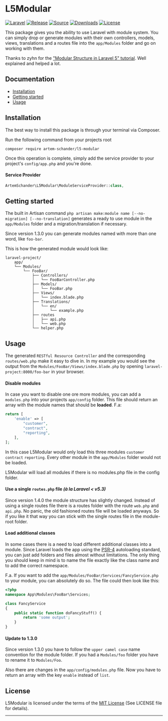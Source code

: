 # L5Modular
[![Laravel](https://img.shields.io/badge/laravel-5-orange.svg)](http://laravel.com)
[![Release](https://poser.pugx.org/artem-schander/l5-modular/v/stable)](https://github.com/Artem-Schander/L5Modular/releases)
[![Source](https://img.shields.io/badge/source-Artem_Schander-blue.svg)](https://github.com/Artem-Schander/L5Modular)
[![Downloads](https://img.shields.io/packagist/dt/artem-schander/l5-modular.svg)](https://packagist.org/packages/artem-schander/l5-modular)
[![License](https://poser.pugx.org/artem-schander/l5-modular/license)](https://opensource.org/licenses/MIT)

This package gives you the ability to use Laravel with module system.
You can simply drop or generate modules with their own controllers, models, views, translations and a routes file into the `app/Modules` folder and go on working with them.

Thanks to zyhn for the ["Modular Structure in Laravel 5" tutorial](http://ziyahanalbeniz.blogspot.com.tr/2015/03/modular-structure-in-laravel-5.html). Well explained and helped a lot.

## Documentation

* [Installation](#installation)
* [Getting started](#getting-started)
* [Usage](#usage)


<a name="installation"></a>
## Installation

The best way to install this package is through your terminal via Composer.

Run the following command from your projects root
```shell
composer require artem-schander/l5-modular
```
Once this operation is complete, simply add the service provider to your project's `config/app.php` and you're done.

#### Service Provider
```php
ArtemSchander\L5Modular\ModuleServiceProvider::class,
```

<a name="getting-started"></a>
## Getting started

The built in Artisan command `php artisan make:module name [--no-migration] [--no-translation]` generates a ready to use module in the `app/Modules` folder and a migration/translation if necessary.

Since version 1.3.0 you can generate modules named with more than one word, like `foo-bar`.

This is how the generated module would look like:
```
laravel-project/
    app/
    └── Modules/
        └── FooBar/
            ├── Controllers/
            │   └── FooBarController.php
            ├── Models/
            │   └── FooBar.php
            ├── Views/
            │   └── index.blade.php
            ├── Translations/
            │   └── en/
            │       └── example.php
            ├── routes
            │   ├── api.php
            │   └── web.php
            └── helper.php

```

<a name="usage"></a>
## Usage

The generated `RESTful Resource Controller` and the corresponding `routes/web.php` make it easy to dive in. In my example you would see the output from the `Modules/FooBar/Views/index.blade.php` by opening `laravel-project:8000/foo-bar` in your browser.


#### Disable modules
In case you want to disable one ore more modules, you can add a `modules.php` into your projects `app/config` folder. This file should return an array with the module names that should be **loaded**.
F.a:
```php
return [
    'enable' => [
        "customer",
        "contract",
        "reporting",
    ],
];
```
In this case L5Modular would only load this three modules `customer` `contract` `reporting`. Every other module in the `app/Modules` folder would not be loaded.

L5Modular will load all modules if there is no modules.php file in the config folder.

#### Use a single `routes.php` file *(à la Laravel < v5.3)*

Since version 1.4.0 the module structure has slightly changed. Instead of using a single routes file there is a routes folder with the route `web.php` and `api.php`. No panic, the old fashioned routes file will be loaded anyways. So if you like it that way you can stick with the single routes file in the module-root folder.

#### Load additional classes

In some cases there is a need to load different additional classes into a module. Since Laravel loads the app using the [PSR-4](http://www.php-fig.org/psr/psr-4/) autoloading standard, you can just add folders and files almost without limitations. The only thing you should keep in mind is to name the file exactly like the class name and to add the correct namespace.

F.a. If you want to add the `app/Modules/FooBar/Services/FancyService.php` to your module, you can absolutely do so. The file could then look like this:
```php
<?php
namespace App\Modules\FooBar\Services;

class FancyService
{
    public static function doFancyStuff() {
        return 'some output';
    }
}

```

#### Update to 1.3.0

Since version 1.3.0 you have to follow the `upper camel case` name convention for the module folder. If you had a `Modules/foo` folder you have to rename it to `Modules/Foo`.

Also there are changes in the `app/config/modules.php` file. Now you have to return an array with the key `enable` instead of `list`.


## License

L5Modular is licensed under the terms of the [MIT License](http://opensource.org/licenses/MIT)
(See LICENSE file for details).

---
